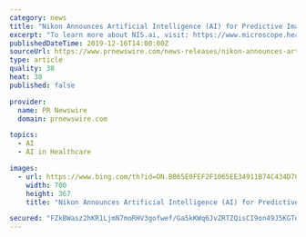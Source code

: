 ```yaml
---
category: news
title: "Nikon Announces Artificial Intelligence (AI) for Predictive Imaging, Image Segmentation and Processing"
excerpt: "To learn more about NIS.ai, visit: https://www.microscope.healthcare.nikon.com/nis-ai About Nikon Instruments Inc. Nikon Instruments Inc. is the US microscopy arm of Nikon Healthcare, a world leader in the development and manufacture of optical and digital imaging technology for biomedical applications. Cutting-edge instruments include ..."
publishedDateTime: 2019-12-16T14:00:00Z
sourceUrl: https://www.prnewswire.com/news-releases/nikon-announces-artificial-intelligence-ai-for-predictive-imaging-image-segmentation-and-processing-300975257.html
type: article
quality: 38
heat: 38
published: false

provider:
  name: PR Newswire
  domain: prnewswire.com

topics:
  - AI
  - AI in Healthcare

images:
  - url: https://www.bing.com/th?id=ON.BB65E0FEF2F1065EE34911B74C434D7C
    width: 700
    height: 367
    title: "Nikon Announces Artificial Intelligence (AI) for Predictive Imaging, Image Segmentation and Processing"

secured: "FZkBWasz2hKR1LjmN7moRHV3gofwef/Ga5kKWq6JvZRTZQisCI9on49J5KGTqFxgFmY0lIDGGLZWeyU0ziN3ZRN2EFWZB2Ss4rIJun15VH99LYQ5n9dc8nrzB5SmcUsDBoiyVXzohWdKYkXt6gjUKaPy0gsy/m7jtikMOkU8T64h2gqe/pMyA1Debrtwqq8SC7lSCIUvr5japRr0iFyNs+rwlSmAfcKxb//WFfjFV8NoMORe9psycWDAOfTqm87o/TY3n9Iasidx4FkioFkQvg==;3XpnXkBafbyAfkPB+ic+RA=="
---
```


